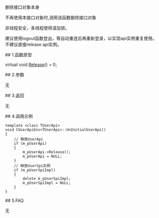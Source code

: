 <p>删除接口对象本身</p>
<p>不再使用本接口对象时,调用该函数删除接口对象</p>
<p>非线程安全，多线程使用请加锁。</p>
<p>建议使用logout函数登出，等自动重连后再重新登录，以实现api实例重复使用。不建议直接release api实例。</p>
<span class="anchor" id="a1449ed0-eca5-4ec7-a671-89830caad781"></span>
## 1.函数原型
<p>virtual void <a href="../../../HQJK/CTHOSTFTDCMDAPI/RELEASE/">Release</a>() = 0;</p>
<span class="anchor" id="f71403f4-93f9-4ca9-87e0-8a699627af34"></span>
## 2.参数
<p>无</p>
<span class="anchor" id="cc839ab6-7dc8-4792-a4f1-8ed18ce5937b"></span>
## 3.返回
<p>无</p>
<span class="anchor" id="240b65de-1863-4a2f-8d64-1799f615ee33"></span>
## 4.调用示例
<pre><code>template &lt;class TUserApi&gt;
void CUserApiEnv&lt;TUserApi&gt;::UnInitialUserApi()
{
    // 释放UserApi
    if (m_pUserApi)
    {
        m_pUserApi-&gt;Release();
        m_pUserApi = NULL;
    }
    // 释放UserSpi实例
    if (m_pUserSpiImpl)
    {
        delete m_pUserSpiImpl;
        m_pUserSpiImpl = NULL;
    }
}
</code></pre>
<span class="anchor" id="845dd577-f03b-415f-b71b-7966fb0437f1"></span>
## 5.FAQ
<p>无</p>
